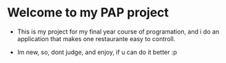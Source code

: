 # Welcome to my PAP project

- This is my project for my final year course of programation, and i do an application that makes one restaurante easy to controll.

- Im new, so, dont judge, and enjoy, if u can do it better :p